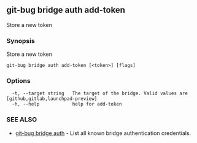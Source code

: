 ## git-bug bridge auth add-token

Store a new token

### Synopsis

Store a new token

```
git-bug bridge auth add-token [<token>] [flags]
```

### Options

```
  -t, --target string   The target of the bridge. Valid values are [github,gitlab,launchpad-preview]
  -h, --help            help for add-token
```

### SEE ALSO

* [git-bug bridge auth](git-bug_bridge_auth.md)	 - List all known bridge authentication credentials.

